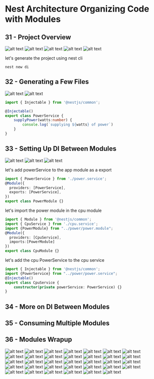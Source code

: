 # Nest Architecture Organizing Code with Modules

## 31 - Project Overview
![alt text](./Assets/images/set-01/57.png)
![alt text](./Assets/images/set-01/58.png)
![alt text](./Assets/images/set-01/59.png)
![alt text](./Assets/images/set-01/60.png)
![alt text](./Assets/images/set-01/61.png)

let's generate the project using nest cli

```shell
nest new di

```

## 32 - Generating a Few Files

![alt text](./Assets/images/set-01/62.png)
![alt text](./Assets/images/set-01/63.png)

```ts
import { Injectable } from '@nestjs/common';

@Injectable()
export class PowerService {
    supplyPower(watts:number) {
        console.log(`supplying ${watts} of power`)
    }
}
```

## 33 - Setting Up DI Between Modules

![alt text](./Assets/images/set-01/64.png)
![alt text](./Assets/images/set-01/65.png)
![alt text](./Assets/images/set-01/66.png)

let's add powerService to the app module as a export

```ts
import { PowerService } from './power.service';
@Module({
  providers: [PowerService],
  exports: [PowerService],
})
export class PowerModule {}

```

let's import the power module in the cpu module
```ts
import { Module } from '@nestjs/common';
import { CpuService } from './cpu.service';
import {PowerModule} from "../power/power.module";
@Module({
  providers: [CpuService],
  imports:[PowerModule]
})
export class CpuModule {}
```

let's add the cpu PowerService to the cpu service
```ts
import { Injectable } from '@nestjs/common';
import {PowerService} from "../power/power.service";
@Injectable()
export class CpuService {
    constructor(private powerService: PowerService) {}
}
```
## 34 - More on DI Between Modules
## 35 - Consuming Multiple Modules
## 36 - Modules Wrapup


![alt text](./Assets/images/set-01/67.png)
![alt text](./Assets/images/set-01/68.png)
![alt text](./Assets/images/set-01/69.png)
![alt text](./Assets/images/set-01/70.png)
![alt text](./Assets/images/set-01/71.png)
![alt text](./Assets/images/set-01/72.png)
![alt text](./Assets/images/set-01/73.png)
![alt text](./Assets/images/set-01/74.png)
![alt text](./Assets/images/set-01/75.png)
![alt text](./Assets/images/set-01/76.png)
![alt text](./Assets/images/set-01/77.png)
![alt text](./Assets/images/set-01/78.png)
![alt text](./Assets/images/set-01/79.png)
![alt text](./Assets/images/set-01/80.png)
![alt text](./Assets/images/set-01/81.png)
![alt text](./Assets/images/set-01/82.png)
![alt text](./Assets/images/set-01/83.png)
![alt text](./Assets/images/set-01/84.png)
![alt text](./Assets/images/set-01/85.png)
![alt text](./Assets/images/set-01/86.png)
![alt text](./Assets/images/set-01/87.png)
![alt text](./Assets/images/set-01/88.png)
![alt text](./Assets/images/set-01/89.png)
![alt text](./Assets/images/set-01/90.png)
![alt text](./Assets/images/set-01/91.png)
![alt text](./Assets/images/set-01/92.png)
![alt text](./Assets/images/set-01/93.png)
![alt text](./Assets/images/set-01/94.png)
![alt text](./Assets/images/set-01/95.png)
![alt text](./Assets/images/set-01/96.png)
![alt text](./Assets/images/set-01/97.png)
![alt text](./Assets/images/set-01/98.png)
![alt text](./Assets/images/set-01/99.png)
![alt text](./Assets/images/set-01/100.png)